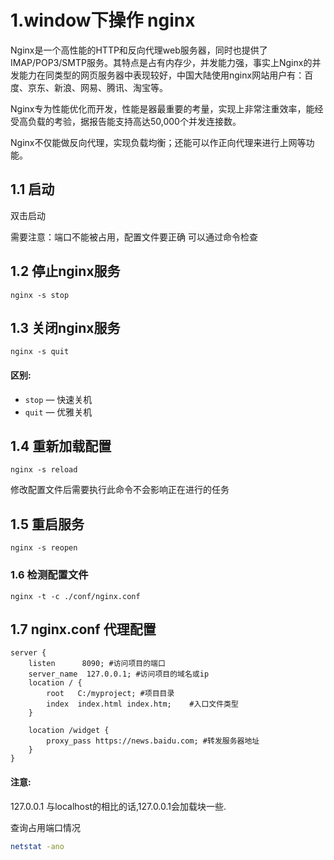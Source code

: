 # 1.window下操作 nginx

Nginx是一个高性能的HTTP和反向代理web服务器，同时也提供了IMAP/POP3/SMTP服务。其特点是占有内存少，并发能力强，事实上Nginx的并发能力在同类型的网页服务器中表现较好，中国大陆使用nginx网站用户有：百度、京东、新浪、网易、腾讯、淘宝等。

Nginx专为性能优化而开发，性能是器最重要的考量，实现上非常注重效率，能经受高负载的考验，据报告能支持高达50,000个并发连接数。

Nginx不仅能做反向代理，实现负载均衡；还能可以作正向代理来进行上网等功能。

## 1.1 启动

双击启动

需要注意：端口不能被占用，配置文件要正确 可以通过命令检查

## 1.2 停止nginx服务

```nginx
nginx -s stop 
```

## 1.3 关闭nginx服务

```nginx
nginx -s quit
```

#### 区别:

- `stop` — 快速关机
- `quit` — 优雅关机

## 1.4 重新加载配置

```nginx
nginx -s reload
```

修改配置文件后需要执行此命令不会影响正在进行的任务

## 1.5 重启服务

```nginx
nginx -s reopen
```

### 1.6 检测配置文件

```nginx
nginx -t -c ./conf/nginx.conf
```

## 1.7 nginx.conf 代理配置

```nginx
server {
    listen      8090; #访问项目的端口
    server_name  127.0.0.1; #访问项目的域名或ip
    location / {
        root   C:/myproject; #项目目录
        index  index.html index.htm;    #入口文件类型
    }

    location /widget {
        proxy_pass https://news.baidu.com; #转发服务器地址
    }
}
```
#### 注意:
 127.0.0.1 与localhost的相比的话,127.0.0.1会加载块一些.

查询占用端口情况

```bash
netstat -ano
```

